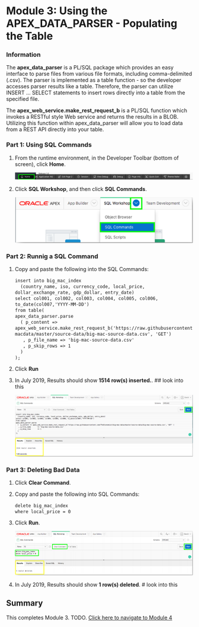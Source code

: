 # Module 3: Using the APEX_DATA_PARSER - Populating the Table

### Information

The **apex_data_parser** is a PL/SQL package which provides an easy interface to parse files from various file formats, including comma-delimited (.csv). The parser is implemented as a table function - so the developer accesses parser results like a table. Therefore, the parser can utilize INSERT ... SELECT statements to insert rows directly into a table from the specified file.

The **apex_web_service.make_rest_request_b** is a PL/SQL function which invokes a RESTful style Web service and returns the results in a BLOB. Utilizing this function within apex_data_parser will allow you to load data from a REST API directly into your table.

### **Part 1**: Using SQL Commands

1. From the runtime environment, in the Developer Toolbar (bottom of screen), click **Home**.

    ![](images/3/click-home.png)

2. Click **SQL Workshop**, and then click **SQL Commands**.

    ![](images/3/sql-commands.png)

### **Part 2**: Runnig a SQL Command

1. Copy and paste the following into the SQL Commands:

    ```
    insert into big_mac_index  
      (country_name, iso, currency_code, local_price, dollar_exchange_rate, gdp_dollar, entry_date)
    select col001, col002, col003, col004, col005, col006, to_date(col007,'YYYY-MM-DD')  
    from table(  
    apex_data_parser.parse  
      ( p_content =>  apex_web_service.make_rest_request_b('https://raw.githubusercontent.com/TheEconomist/big-macdata/master/source-data/big-mac-source-data.csv', 'GET')  
       , p_file_name => 'big-mac-source-data.csv'  
       , p_skip_rows => 1  
      )  
    );
    ```
2. Click **Run**
3. In July 2019, Results should show **1514 row(s) inserted.**.  ## look into this

    ![](images/3/run-and-result.png)

### **Part 3**: Deleting Bad Data

1. Click **Clear Command**.
2. Copy and paste the following into SQL Commands: 
    ```
    delete big_mac_index  
    where local_price = 0
    ```
3. Click **Run**.

    ![](images/3/click-run.png)

4. In July 2019, Results should show **1 row(s) deleted**.   # look into this

## Summary

This completes Module 3. TODO. [Click here to navigate to Module 4](4-modifying-the-interactive-report-sql-improving-the-report.md)